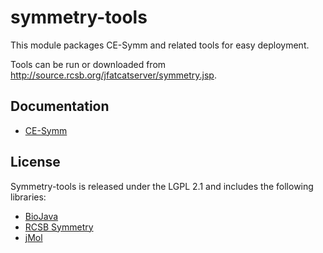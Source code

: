 symmetry-tools
==============

This module packages CE-Symm and related tools for easy deployment.

Tools can be run or downloaded from http://source.rcsb.org/jfatcatserver/symmetry.jsp.

Documentation
-------------

* [CE-Symm](docs/CeSymm.md)

License
------------

Symmetry-tools is released under the LGPL 2.1 and includes the following libraries:

* [BioJava](http://biojava.org)
* [RCSB Symmetry](http://github.com/rcsb/symmetry)
* [jMol](http://jmol.sourceforge.net/)


